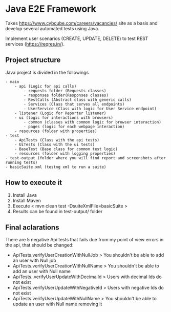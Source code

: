# Java E2E Framework

Takes https://www.cybcube.com/careers/vacancies/ site as a basis and develop several automated tests using Java.

Implement user scenarios (CREATE, UPDATE, DELETE) to test REST services (https://reqres.in/).

## Project structure

Java project is divided in the followings

	- main
		- api (Logic for api calls)
			- requests folder (Requests classes)
			- responses folder(Responses classes)
			- RestCalls (Abstract class with generic calls)
			- Services (Class that serves all endpoints)
			- UserService (Class with logic for User Service endpoint)
		- listener (Logic for Reporter listener)
		- ui (logic for interactions with browsers)
			- common (classes with common logic for browser interaction)
			- pages (logic for each webpage interaction)
		- resources (folder with properties)
	- test
		- ApiTests (Class with the api tests)
		- UiTests (Class with the ui tests)
		- BaseTest (Base class for common test logic)
		- resources (folder with logging properties)
	- test-output (folder where you will find report and screenshots after running tests)
	- basicSuite.xml (testng xml to run a suite)

## How to execute it

1. Install Java
2. Install Maven
3. Execute < mvn clean test -DsuiteXmlFile=basicSuite > 
4. Results can be found in test-output/ folder

## Final aclarations

There are 5 negative Api tests that fails due from my point of view errors in the api, that should be changed:

- ApiTests.verifyUserCreationWithNullJob > You shouldn't be able to add an user with Null job
- ApiTests.verifyUserCreationWithNullName > You shouldn't be able to add an user with Null name
- ApiTests..verifyUserUpdateWithDecimalId > Users with decimal Ids do not exist
- ApiTests.verifyUserUpdateWithNegativeId > Users with negative Ids do not exist
- ApiTests.verifyUserUpdateWithNullName > You shouldn't be able to update an user with Null name removing it
